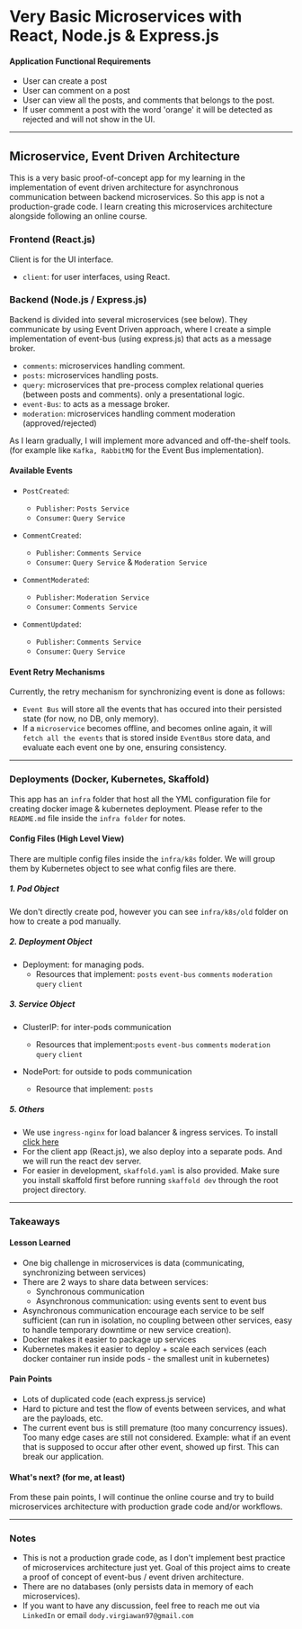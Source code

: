 # Very Basic Microservices with React, Node.js & Express.js 


#### Application Functional Requirements
- User can create a post
- User can comment on a post
- User can view all the posts, and comments that belongs to the post.
- If user comment a post with the word 'orange' it will be detected as rejected and will not show in the UI.

---

## Microservice, Event Driven Architecture


This is a very basic proof-of-concept app for my learning in the implementation of event driven architecture for asynchronous communication between backend microservices. So this app is not a production-grade code. I learn creating this microservices architecture alongside following an online course.


### Frontend (React.js)
Client is for the UI interface.
- `client`: for user interfaces, using React.

### Backend (Node.js / Express.js)
Backend is divided into several microservices (see below). They communicate by using Event Driven approach, where I create a simple implementation of event-bus (using express.js) that acts as a message broker.

- `comments`: microservices handling comment.
- `posts`: microservices handling posts.
- `query`: microservices that pre-process complex relational queries (between posts and comments). only a presentational logic.
- `event-Bus`: to acts as a message broker.
- `moderation`: microservices handling comment moderation (approved/rejected)


As I learn gradually, I will implement more advanced and off-the-shelf tools. (for example like `Kafka, RabbitMQ` for the Event Bus implementation).

#### Available Events

- `PostCreated`:
  - `Publisher`: `Posts Service`
  - `Consumer`: `Query Service`

- `CommentCreated`:
  - `Publisher`: `Comments Service`
  - `Consumer`: `Query Service` & `Moderation Service`

- `CommentModerated`:
  - `Publisher`: `Moderation Service`
  - `Consumer`: `Comments Service`

- `CommentUpdated`:
  - `Publisher`: `Comments Service`
  - `Consumer`: `Query Service`

#### Event Retry Mechanisms
Currently, the retry mechanism for synchronizing event is done as follows:

- `Event Bus` will store all the events that has occured into their persisted state (for now, no DB, only memory).
- If a `microservice` becomes offline, and becomes online again, it will `fetch all the events` that is stored inside `EventBus` store data, and evaluate each event one by one, ensuring consistency.

---

### Deployments (Docker, Kubernetes, Skaffold)

This app has an `infra` folder that host all the YML configuration file for creating docker image & kubernetes deployment. Please refer to the `README.md` file inside the `infra folder` for notes.


#### Config Files (High Level View)

There are multiple config files inside the `infra/k8s` folder. We will group them by Kubernetes object to see what config files are there.

##### 1. Pod Object

We don't directly create pod, however you can see `infra/k8s/old` folder on how to create a pod manually.

##### 2. Deployment Object

- Deployment: for managing pods.
  - Resources that implement: `posts` `event-bus` `comments` `moderation` `query` `client`

##### 3. Service Object

- ClusterIP: for inter-pods communication
  - Resources that implement:`posts` `event-bus` `comments` `moderation` `query` `client`

- NodePort: for outside to pods communication
  - Resource that implement: `posts`

##### 5. Others
- We use `ingress-nginx` for load balancer & ingress services. To install [click here](https://kubernetes.github.io/ingress-nginx/deploy/#quick-start)
- For the client app (React.js), we also deploy into a separate pods. And we will run the react dev server.
- For easier in development, `skaffold.yaml` is also provided. Make sure you install skaffold first before running `skaffold dev` through the root project directory.

---
### Takeaways

#### Lesson Learned
- One big challenge in microservices is data (communicating, synchronizing between services)
- There are 2 ways to share data between services:
  - Synchronous communication
  - Asynchronous communication: using events sent to event bus
- Asynchronous communication encourage each service to be self sufficient (can run in isolation, no coupling between other services, easy to handle temporary downtime or new service creation). 
- Docker makes it easier to package up services
- Kubernetes makes it easier to deploy + scale each services (each docker container run inside pods - the smallest unit in kubernetes)

#### Pain Points
- Lots of duplicated code (each express.js service)
- Hard to picture and test the flow of events between services, and what are the payloads, etc.
- The current event bus is still premature (too many concurrency issues). Too many edge cases are still not considered. Example: what if an event that is supposed to occur after other event, showed up first. This can break our application.

#### What's next? (for me, at least)
From these pain points, I will continue the online course and try to build microservices architecture with production grade code and/or workflows.

---

### Notes
- This is not a production grade code, as I don't implement best practice of microservices architecture just yet. Goal of this project aims to create a proof of concept of event-bus / event driven architecture.
- There are no databases (only persists data in memory of each microservices).
- If you want to have any discussion, feel free to reach me out via `LinkedIn` or email `dody.virgiawan97@gmail.com`